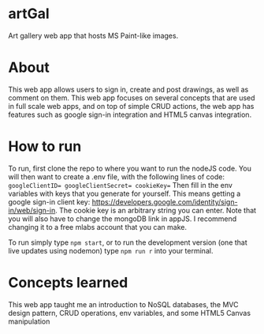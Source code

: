 # artGal
Art gallery web app that hosts MS Paint-like images.

# About
This web app allows users to sign in, create and post drawings, as well as comment on them.
This web app focuses on several concepts that are used in full scale web apps, and on top of simple CRUD actions, the web app
has features such as google sign-in integration and HTML5 canvas integration. 

# How to run
To run, first clone the repo to where you want to run the nodeJS code.
You will then want to create a .env file, with the following lines of code:
`
googleClientID=
googleClientSecret=
cookieKey=
`
Then fill in the env variables with keys that you generate for yourself.
This means getting a google sign-in client key: https://developers.google.com/identity/sign-in/web/sign-in.
The cookie key is an arbitrary string you can enter.
Note that you will also have to change the mongoDB link in appJS. I recommend changing it to a free mlabs account
that you can make.

To run simply type `npm start`, or to run the development version (one that live updates using nodemon) type `npm run r`
into your terminal.

# Concepts learned
This web app taught me an introduction to NoSQL databases, the MVC design pattern, CRUD operations, env variables, and some
HTML5 Canvas manipulation
